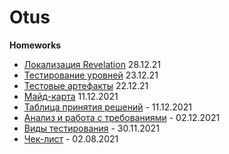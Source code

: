 # Otus
**Homeworks**
* [Локализация Revelation](https://docs.google.com/spreadsheets/d/1zcU9ZaltaAB1akvKX-gqn_kTQa-mbDELKILO_KV0PS4/edit?usp=sharing) 28.12.21
* [Тестирование уровней](https://docs.google.com/spreadsheets/d/1c-BQRcmGXGv-Lfp7AinxakRUrv5w79eF6XFy2KxuuCo/edit?usp=sharing) 23.12.21
* [Тестовые артефакты](https://docs.google.com/spreadsheets/d/1H9WbtgceC-L8txuFNLuZ4v8rjN0Owt2FQ-EHM4SaYvs/edit?usp=sharing) 22.12.21
* [Майд-карта](https://viewer.diagrams.net/?tags=%7B%7D&highlight=0000ff&edit=_blank&layers=1&nav=1&title=mind-map_for_Gardenscapes.drawio#R7V1bc6M4Fv41qZp5cBeSuD762jNVu1Wz1Vu1PY9OTBzPOCbrkO5kf%2F1ykcQRIEdOjI%2Bw6epyQAiM9XHuF27Y9PH163759PDPZBVvb6izer1hsxua%2FXOj7E8%2B8laOkChwy5H1frPiY9XAt83%2FYj7o8NGXzSp%2BViamSbJNN0%2Fq4F2y28V3qTK23O%2BTn%2Bq0%2B2SrfuvTch03Br7dLbfN0f9sVulDORrSoBr%2FLd6sH8Q3E5%2F%2F4selmMx%2FyfPDcpX8BENsfsOm%2ByRJy63H12m8zVdPrEt53kJzVN7YPt6lJie8zCbJ74uv7F%2FL3fyrM%2Fv39%2FVuNPL5vaVv4gfHq%2Bz3891knz4k62S33M6r0ck%2Bedmt4vyqTrZXzflHkjxlgyQb%2FCtO0zcO5vIlTbKhh%2FRxy4%2FGr5v0e376F4%2Fv%2FQmOzF75lYudN75T3md%2Bc9qfz4eek5f9XXzgN4vHaLlfx%2BmBeVSClD3ecfIYp%2Fu37Lx9vF2mmx%2FqfSz5Y7aW8yoksg0OxhHAyF9jATKObciQEBOaCBcaCIyEqR2aDID923dxgXwHnJXvVqcVe4iQRg4mpPy6P5bbF%2F5NX5f7VbzLBMFTJn3qcKtg%2FnzYpPG3p2WxDj8zOagCd7%2FZbqfJNtkX57L78C6%2Bu8vGn9N98ncMjtyGnutVy%2F8j3qfx62EAmuvFT2Aelzpc7rKQ7%2F%2BshBgRkukBCDDf6WiJA3v42WFJI4kG0Mmf8Fj3REMNiYZh0kzYF0ARgHFR5VNfgOkRpXmo0skiXfBiECWoCgdtKBw32dKGpPjMtp2biVNsO2BkXnyWMyfFdkbq5YRZsTsWp5SnZ5%2BzA7oLOV53uY%2F9dt1lFUS3Tke6ixth6y6sBS3nJhprcAr50nNIijl0WkAFgKlmTsF1fDGebS9uqL%2FNftvkdp9trVO5vB%2BF8wTgENdVwPGJITisK3DcQ%2BDMAOEsVECy%2F%2F5%2FX5JiVfMTSiyYSkIlptnnFMzGxoCGtmHgnQaDMRFTsxX3WphZRRsSFUdcV06eN4D0AHMlFgHpUtuAJF5fVI0Tqgxi1d%2FXGVBdguQqnbXG2KDaXKQ37g0UbFAdFeI2P60hzIBWQIAUgmInApcILRI1nm%2BdqGmzgaQeNgZrOjsMy1TI%2BOxzAk5za6q0LVC4rmrfBPhQaAyco6EIgIXK%2BFR7Fr5OAxYsvMZ4%2BeDCSwZVLrwj0IAMDvKrko%2BVV7QGJT%2ByjTyEXwFHuBMg2o0DfnLn%2FAG%2F0FAp8CJMpcDHNXQ%2BgiliENcYU9TAPHFRCfWYpAmdo5xYCCphqJQq7rMuI6H8gko8bYyc3Ut%2BTzVecv%2FW9%2FxuvOTUMxSTnXnJqUW%2BI%2Bupj5razhTVdqYW%2BZwuCFNUXxXV%2BEOaAZB5w4CIhFUxBeyTge1AiYBh2xKRozJJwtCZ5EFTW7f4jnBiOOpg6fHIDs2VwHEjbPiLwKy4SoXZ%2BANX%2FxUd1ZCqqJqC6nYFKuuj3ukydgyfLPb%2BiPebbMnifQfM0zVlngEq89R4bNyGr0ZEj2k7PUqCoiBE6QDHZd%2BoMgoso0pRo1GHagGggr7jmWCPtfDyYaRKT2cBx%2FtIFZOpozwllUBtMmd4cXR4QwXekYvtlmODvWHOXplpIj5D1U3FbdZpVqZFSRVTJINg04V0T1ujYjKLYtH204Wp2sF8VLrQqB1EzW%2BSMeyJooJU0m3C53OhYy9Z%2BYEaq0PXJpjfjoBqHcMkUKkOUOc%2BW6nbJPnbumUduZ6hFPc6WleRTzpwKwNu5Zp6mFyKya1cjYcpAPqxB5iOy3kTNnV41slyd9Bxj6AOakodqD51cZuH7NIJsP0C1UaVAltKcT1ZoROUY5lPwNW4X5v5462y3NxFLtFrToPehik6RG4t3cYCjcCiAsbDPO%2BUvMs35V2oKRauRgv%2BQGos8nNPiGubsPd6qApDUX%2FWnCTXOCcJtdDT66EC1wNMNbR9Jkx7mBTRA0xRTVavh07THmCKa2hpMgcpUESko1TGXa1VUNCNJ0%2Fj1vm88petUqouoJo7uUt2Ob3BREs%2BtNxu1rts9y5b1TwtYZKv%2BeZuuR3zA4%2Bb1aog1jbEVAI%2BBWhMJPgIc4q0lC%2F4beZUZ6hpQmrNnNm5imCJVJm68Py03CmQiXKRuxKOvNpkv75d%2FlLWpuSB89atX%2FPNfKWd%2B2SXju6Xj5vtW3n6Y7JLngt4lCnPBe%2FMJzhPr7BMRTRE8OrtJ71scfLRorWi3BOL5RXLlY3M8u38xrx8ebxsjd%2BbS%2BRc8UR86DK0ukyJiTySfczyK0UzsZXnB3iz%2FIvzwnW%2BReWWI%2BfN5VYkt8ZyK6y%2BsoRQfmVBedleSXv5MCl2If3lowW55QcqGlSGSzrMhzgl5oMqLeYHOTXmBwE95kcKiszHBU3mg04xAtarpE0TROQhCUZFrV5Or9VMh1TwOW%2FVgaLwR4yX5CuPwUOcjOUxBo5l5CzH1%2BAG6s9KsSsfGDioPsZ8XuN5L8k0YxAlpWq6hVwwn21pcHdeNtvu1a1aWsjPksFGauS2lmTUzPe5YOhaKhfOC53GKQyhm3B3bf5Zc7%2BrTuErwo0i4%2Bb30GZDC455pjabj5roEvTG%2Bd8nTAPUoEE4YNoBpiEqpp7GtwID1H4jrVpmsy%2BA22UGoqITS6KipBYVxa%2Bu9EljUQYi0j6dkSERuajBIZ%2F2BVMMbBhqkMdnfcGmT%2FRGcemtNwF2FF6IqviL22wP1siiq7IxaF%2FVinqCqQVqRW908xOShG%2BabOWj6ti%2BJtnKvPOJ9FE16xzxKwrrOjZ%2BAlbQG%2FlgQVMo39j5gJoEEPQvAasPmFJUTPuXgNUHTFHtraB%2Fzvw%2BYIprb%2FU7AaumnzDTwojO1JODZXXN3iGBZiEvJyRZKy8ayQGskGSgSbaiwHKV3aml%2FRqpVV1XA1eAjRZtR2vSsJZkZ62rwaalvct5sdEkZbiAViDjizha14MQdmJp2JuI1Ak1r09H0vmpfySbPFtRtrRTsQ1qmJV6Hj%2BnBpu8iU%2FQWruepryOCbYKgb2tpsDpVGtZ1tpdxAo%2FLLXN8xQOXgpzGhTE8n6KBKqXIhy8FF1givvS48FL0QWmqD3nQo1Z3Q8vRb0XLraTItTYVGV7TBm3movGmFCNL0zki1XgR55t3oqw3cYaO8D%2BVfugVLpeMz3mcoEKmkR1Xpz0TYdlVgQTpCTLFBZXhBB2CUmo8XRf8FuIR%2FY1UIlw4%2FdQNzN%2BUdeXKFM0FA3NfUdDizvuxB6Zqm0RqnkVDW%2Fw6gJT3Fe1Elyf4oWCynsQoFGqxsA6qpveed7dFZOVFwcNxSg7EvkBW3723V3CSGspVj6zpMT1Y%2FSMzqgp80TNoJbm5ADqSUHFfaelM0jELkCNUAWixkcG8w5aX%2Fxle33DiNaC1DTClnTEwS3k6hkBMVOV0kE1%2FgijA6odoIpbcxkZdOd2Log7uj42d4z0JUZyQUMQtoGLC9vgyAQRueKOaJt%2BoBP6TOOnPjswbl1smdblddZrMdKn5MBXAkjPMHzv6lgQxBis%2BARgCU9v9p5yBGww2Ycp4FkHGGsJpZ0ZME39qkEEoISBb7ggmgN9Hr5Cc9I1okQPxpBFwgv54HI1pjltPCMz8KQsbAo4NEBHp1LiDH4UczWE64xG2iVqRghxmnkdA6yngNXDhRW32P1yYUX2e2rcKYdFr9ROiRCF8B3Oiy%2FGAlm%2BtndqSUpYQ1C61DArrENBqUlhmTTQgS%2BtvOCCm5FXS59wsbPBOHduYsQa5jdRrbyhRzhCj%2FBJS%2B%2FvRUvfcKqM8YsOXcDrXcBLemzpAu7Cdt5DF3C7eWhLCtqZeajGobYALhdYnQ2l3fj6ZF6LA%2FS8eJHeRIdOqdqL0lGDzCGKqtqLG%2F1I6pBsflV7sarTVmSPHgvwI0MdvbtIKe0NLdhgHn%2BaMviptUrgkVurBfbrRlnHxcCE9i%2BLGv0xMGKluM4vOuRLdwMrrvOL4lYZXy6sAS6sQ2CpG1hxsznpEFjqBlbUfE5Ch8BSJ7DitouXBY0DrCeGFTXLUN7oEU6FbGQCnAqyHglmbDd7bIsT0Z0N9YCgBc4G0h4QHC8a6WauZhUv1y3qtWTNn9ktqgkFwixC%2BKrnK%2Bg4UMPI95CbQnDDs0lBza4Q44Pc6IIxCtExCtrpSIR6Kve0DKZfDToBQUfnYNeOeUMRIGr60PUg5aIjpcmuhkFUB6BGrpWmsFsVSS2yJYmolow3vTp5FDro6JB3OB7UFkClwXVSU9jSTe%2B8eLHBu3%2BEB4LxmQZ1jrhtbtjg3e8GVtwQKxu8%2B93AilsNxDRCE9bTQWcINBmigyYDuiPQQ6%2Bb5Ky4ubrQnQqrBOQLIK7M4eSiOwWZpoYjAF5y4XC6Hlw8io6LxlkLX4%2FSfI0uLCVuLeg%2Ftmr%2FgiHGbi9LmMb%2F0ezHMAVCyT%2FIKs8tfFitaW%2BX%2FWJveMUEyIysaiXY%2FP8%3D) 11.12.2021
* [Таблица принятия решений](https://docs.google.com/spreadsheets/d/1tE4yVmBMsBJwgHqBfwLCWGNqN-G4TAZZ9eOtgvIODWg/edit?usp=sharing) - 11.12.2021
* [Анализ и работа с требованиями](https://docs.google.com/spreadsheets/d/108EMPJWjdBg09RH0lhp3-W63Yq-G1vImUYj0MBJR7iU/edit?usp=sharing) - 02.12.2021
* [Виды тестирования](https://docs.google.com/spreadsheets/d/19WHH_WUqbJ1JRd-J-BM3LbMk-LDdfn0fsNUuVzcxhKU/edit?usp=sharing) - 30.11.2021
* [Чек-лист](https://docs.google.com/spreadsheets/d/1nXt1bbPZccxz2AZAy-DKEvFA65ieSr0DoHmR6WmyEko/edit?usp=sharing) - 02.08.2021
